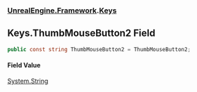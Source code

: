 ### [UnrealEngine.Framework](UnrealEngine_Framework.md 'UnrealEngine.Framework').[Keys](Keys.md 'UnrealEngine.Framework.Keys')
## Keys.ThumbMouseButton2 Field
```csharp
public const string ThumbMouseButton2 = ThumbMouseButton2;
```
#### Field Value
[System.String](https://docs.microsoft.com/en-us/dotnet/api/System.String 'System.String')

